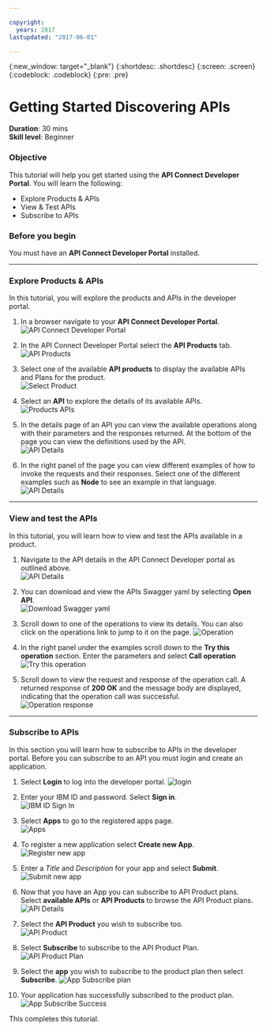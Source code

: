 ---copyright:  years: 2017lastupdated: "2017-06-01"---{:new_window: target="_blank"}{:shortdesc: .shortdesc}{:screen: .screen}{:codeblock: .codeblock}{:pre: .pre}# Getting Started Discovering APIs
**Duration**: 30 mins  
**Skill level**: Beginner  


### Objective
This tutorial will help you get started using the **API Connect Developer Portal**. You will learn the following: 

* Explore Products & APIs
* View & Test APIs
* Subscribe to APIs  

### Before you begin
You must have an **API Connect Developer Portal** installed.
 
---

### Explore Products & APIs
In this tutorial, you will explore the products and APIs in the developer portal.

1. In a browser navigate to your **API Connect Developer Portal**.
![API Connect Developer Portal](images/1.1-developer-portal.png)

2. In the API Connect Developer Portal select the **API Products** tab. 
![API Products](images/1.2-API-products.png)

3. Select one of the available **API products** to display the available APIs and Plans for the product.  
  ![Select Product](images/1.3-product.png)

4. Select an **API** to explore the details of its available APIs.  
  ![Products APIs](images/1.4-api.png)

5. In the details page of an API you can view the available operations along with their parameters and the responses returned.  At the bottom of the page you can view the definitions used by the API.  
  ![API Details](images/1.5-details.png) 

6. In the right panel of the page you can view different examples of how to invoke the requests and their responses. Select one of the different examples such as **Node** to see an example in that language.  
  ![API Details](images/1.6-examples.png) 

---

### View and test the APIs
In this tutorial, you will learn how to view and test the APIs available in a product.

1. Navigate to the API details in the API Connect Developer portal as outlined above.  
  ![API Details](images/2.1-details.png) 

2. You can download and view the APIs Swagger yaml by selecting **Open API**.  
  ![Download Swagger yaml](images/2.2-swagger.png) 

3. Scroll down to one of the operations to view its details.  You can also click on the operations link to jump to it on the page. 
![Operation](images/2.3-operation.png)

4. In the right panel under the examples scroll down to the **Try this operation** section. Enter the parameters and select **Call operation** 
  ![Try this operation](images/2.4-try-this-operation.png)

5. Scroll down to view the request and response of the operation call.  A returned response of **200 OK** and the message body are displayed, indicating that the operation call was successful.  
  ![Operation response](images/2.5-operation-response.png)

---

### Subscribe to APIs
In this section you will learn how to subscribe to APIs in the developer portal. Before you can subscribe to an API you must login and create an application.

1. Select **Login** to log into the developer portal.
![login](images/3.1-login.png)

2. Enter your IBM ID and password. Select **Sign in**.  
  ![IBM ID Sign In](images/3.2-ibmid.png)

3. Select **Apps** to go to the registered apps page.  
  ![Apps](images/3.3-apps.png)

4. To register a new application select **Create new App**.  
  ![Register new app](images/3.4-create-new-app.png)

5. Enter a *Title* and *Description* for your app and select **Submit**.  
  ![Submit new app](images/3.5-submit-new-app.png) 

6. Now that you have an App you can subscribe to API Product plans.  Select **available APIs** or **API Products** to browse the API Product plans.  
  ![API Details](images/3.6-api-products.png) 

7. Select the **API Product** you wish to subscribe too.  
  ![API Product](images/3.7-select-product.png) 

8. Select **Subscribe** to subscribe to the API Product Plan.  
  ![API Product Plan](images/3.8-subscribe-plan.png) 

9. Select the **app** you wish to subscribe to the product plan then select **Subscribe**. 
  ![App Subscribe plan](images/3.9-subscribe-app-plan.png) 


10. Your application has successfully subscribed to the product plan. 
  ![App Subscribe Success](images/3.10-subscribe-success.png) 

This completes this tutorial.

  



  
